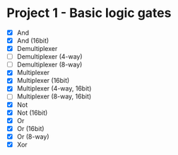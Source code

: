# Project 1 - Basic logic gates

- [x] And
- [x] And (16bit)
- [x] Demultiplexer
- [ ] Demultiplexer (4-way)
- [ ] Demultiplexer (8-way)
- [x] Multiplexer
- [x] Multiplexer (16bit)
- [x] Multiplexer (4-way, 16bit)
- [ ] Multiplexer (8-way, 16bit)
- [x] Not
- [x] Not (16bit)
- [x] Or
- [x] Or (16bit)
- [x] Or (8-way)
- [x] Xor